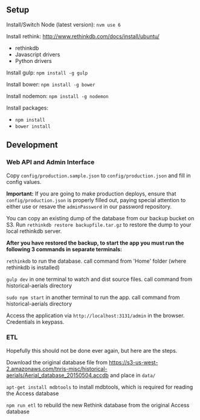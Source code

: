 ## Setup

Install/Switch Node (latest version): `nvm use 6`

Install rethink: http://www.rethinkdb.com/docs/install/ubuntu/
- rethinkdb
- Javascript drivers
- Python drivers

Install gulp: `npm install -g gulp`

Install bower: `npm install -g bower`

Install nodemon: `npm install -g nodemon`

Install packages:
  - `npm install`
  - `bower install`


## Development

### Web API and Admin Interface

Copy `config/production.sample.json` to `config/production.json` and fill in config values.

**Important:** If you are going to make production deploys, ensure that `config/production.json`
is properly filled out, paying special attention to either use or resave the `adminPassword` in
our password repository.

You can copy an existing dump of the database from our backup bucket on S3. Run `rethinkdb restore backupfile.tar.gz` to restore the dump to your local rethinkdb server.

**After you have restored the backup, to start the app you must run the following 3 commands in separate terminals:**

`rethinkdb` to run the database. call command from 'Home' folder (where rethinkdb is installed)

`gulp dev` in one terminal to watch and dist source files. call command from historical-aerials directory

`sudo npm start` in another terminal to run the app. call command from historical-aerials directory

Access the application via `http://localhost:3131/admin` in the browser. Credentials in keypass.

### ETL

Hopefully this should not be done ever again, but here are the steps.

Download the original database file from https://s3-us-west-2.amazonaws.com/tnris-misc/historical-aerials/Aerial_database_20150504.accdb and place in `data/`

`apt-get install mdbtools` to install mdbtools, which is required for reading the Access database

`npm run etl` to rebuild the new Rethink database from the original Access database
